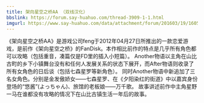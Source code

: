 ```yaml
---
title: 架向星空之桥AA （双线汉化）
bbslink: https://forum.say-huahuo.com/thread-3909-1-1.html
imgurl: https://www.say-huahuo.com/data/attachment/forum/201603/19/160526ip1c9c6gnehuz3ge.jpg
---
```


《架向星空之桥AA》是游戏公司feng于2012年04月27日所推出的一款恋爱游戏，是前作《架向星空之桥》的FanDisk。本作相比前作的特点是几乎所有角色都可以攻略（包括重音，凑篇仅是FD里的插入小短篇）。
Another物语以主角在山比古町的乡下小镇舞台没有和任何人发展关系的状态下展开，而After物语则收录了所有女角色的日后谈（包括七森星罗等新角色）。
同时Another物语中新追加了三名女角色。分别是金发傲娇女——七森星罗、在《夕阳染红的街道》中以嘉宾身份登场的“悠酱”(よっちゃん)、旅馆的老板娘——万千歌。
故事讲述前作中主角星野一马在谁都没有攻略的情况下在山比古镇生活一年后的故事。<!--more-->
